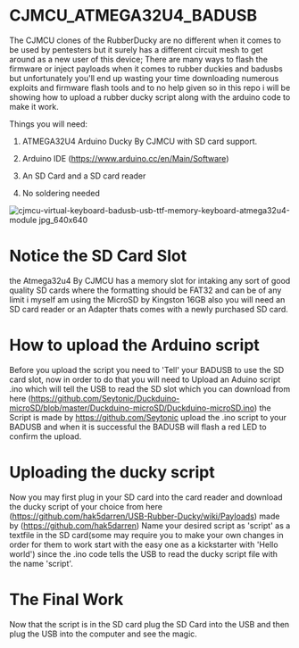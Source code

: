 # CJMCU_ATMEGA32U4_BADUSB

The CJMCU clones of the RubberDucky are no different when it comes to be used by pentesters but it surely has a different circuit mesh to get around as a new user of this device; There are many ways to flash the firmware or inject payloads when it comes to rubber duckies and badusbs but unfortunately you'll end up wasting your time downloading numerous exploits and firmware flash tools and to no help given so in this repo i will be showing how to upload a rubber ducky script along with the arduino code to make it work.

Things you will need:

1. ATMEGA32U4 Arduino Ducky By CJMCU with SD card support.

2. Arduino IDE (https://www.arduino.cc/en/Main/Software)

3. An SD Card and a SD card reader

4. No soldering needed

![cjmcu-virtual-keyboard-badusb-usb-ttf-memory-keyboard-atmega32u4-module jpg_640x640](https://user-images.githubusercontent.com/34340232/43675104-39aa9d88-97e7-11e8-884b-608997c0bbbb.jpg)

# Notice the SD Card Slot

the Atmega32u4 By CJMCU has a memory slot for intaking any sort of good quality SD cards where the formatting should be FAT32 and can be of any limit i myself am using the MicroSD by Kingston 16GB also you will need an SD card reader or an Adapter thats comes with a newly purchased SD card.

# How to upload the Arduino script

Before you upload the script you need to 'Tell' your BADUSB to use the SD card slot, now in order to do that you will need to Upload an Aduino script .ino which will tell the USB to read the SD slot which you can download from here (https://github.com/Seytonic/Duckduino-microSD/blob/master/Duckduino-microSD/Duckduino-microSD.ino) the Script is made by https://github.com/Seytonic upload the .ino script to your BADUSB and when it is successful the BADUSB will flash a red LED to confirm the upload.

# Uploading the ducky script

Now you may first plug in your SD card into the card reader and download the ducky script of your choice from here (https://github.com/hak5darren/USB-Rubber-Ducky/wiki/Payloads) made by (https://github.com/hak5darren) 
Name your desired script as 'script' as a textfile in the SD card(some may require you to make your own changes in order for them to work start with the easy one as a kickstarter with 'Hello world') since the .ino code tells the USB to read the ducky script file with the name 'script'.

# The Final Work

Now that the script is in the SD card plug the SD Card into the USB and then plug the USB into the computer and see the magic.
